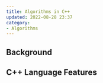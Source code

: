 ```yaml
---
title: Algorithms in C++
updated: 2022-08-28 23:37
category: 
- Algorithms
---
```



## Background


## C++ Language Features

